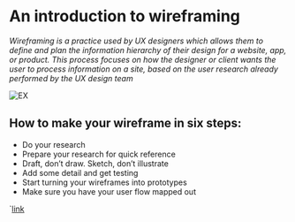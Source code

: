 # An introduction to wireframing



*Wireframing is a practice used by UX designers which allows them to define and plan the information hierarchy of their design for a website, app, or product. This process focuses on how the designer or client wants the user to process information on a site, based on the user research already performed by the UX design team*

![EX](https://d33wubrfki0l68.cloudfront.net/dbb80f2f6a5dafa25f702ad00bc429057fb59cec/52716/en/blog/uploads/versions/samuel-student-wireframe---x----972-715x---.png)

## How to make your wireframe in six steps:
* Do your research
* Prepare your research for quick reference
* Draft, don’t draw. Sketch, don’t illustrate
* Add some detail and get testing
* Start turning your wireframes into prototypes
* Make sure you have your user flow mapped out


`[link](https://baha2ka.github.io/html-lab03/)